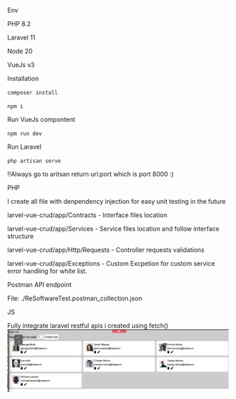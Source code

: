 Env

PHP 8.2

Laravel 11

Node 20

VueJs v3

Installation

`composer install`

`npm i`

Run VueJs compontent

`npm run dev`

Run Laravel

`php artisan serve`

!!Always go to aritsan return url:port which is port 8000 :)

PHP

I create all file with denpendency injection for easy unit testing in the future

larvel-vue-crud/app/Contracts - Interface files location

larvel-vue-crud/app/Services - Service files location and follow interface structure

larvel-vue-crud/app/Http/Requests - Controller requests validations

larvel-vue-crud/app/Exceptions - Custom Excpetion for custom service error handling for white list.



Postman API endpoint

File: ./ReSoftwareTest.postman_collection.json


JS

Fully integrate laravel restful apis i created using fetch()
![Alt text](https://github.com/siufungx2/resoftware_test/blob/master/sc/list.png)
